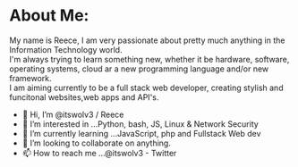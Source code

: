 # About Me:
My name is Reece, I am very passionate about pretty much anything in the Information Technology world.<br>
I'm always trying to learn something new, whether it be hardware, software, operating systems, cloud ar a new programming language and/or new framework.<br>
I am aiming currently to be a full stack web developer, creating stylish and funcitonal websites,web apps and API's.

- 👋 Hi, I’m @itswolv3 / Reece
- 👀 I’m interested in ...Python, bash, JS, Linux & Network Security
- 🌱 I’m currently learning ...JavaScript, php and Fullstack Web dev
- 💞️ I’m looking to collaborate on anything.
- 📫 How to reach me ...@itswolv3 - Twitter

<!---
itswolv3/itswolv3 is a ✨ special ✨ repository because its `README.md` (this file) appears on your GitHub profile.
You can click the Preview link to take a look at your changes.
--->
